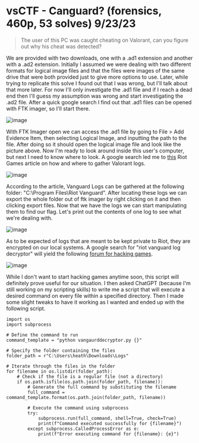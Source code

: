 # vsCTF - Canguard? (forensics, 460p, 53 solves) 9/23/23

> The user of this PC was caught cheating on Valorant, can you figure out why his cheat was detected?

We are provided with two downloads, one with a .ad1 extension and another with a .ad2 extension. Initially I assumed we were dealing with two different formats for logical image files and that the files were images of the same drive that were both provided just to give more options to use. Later, while trying to replicate this solve I found out that I was wrong, but I'll talk about that more later. For now I'll only investigate the .ad1 file and if I reach a dead end then I'll guess my assumption was wrong and start investigating the .ad2 file. After a quick google search I find out that .ad1 files can be opened with FTK imager, so I'll start there.

![image](https://github.com/heathbar019/Writeups/assets/114100890/80aca858-4294-411a-af2d-5a09983e0986)

With FTK Imager open we can access the .ad1 file by going to File > Add Evidence Item, then selecting Logical Image, and inputting the path to the file. After doing so it should open the logical image file and look like the picture above. Now I'm ready to look around inside this user's computer, but next I need to know where to look. A google search led me to [this](https://support-valorant.riotgames.com/hc/en-us/articles/360048981973-Gathering-Logs-in-VALORANT) Riot Games article on how and where to gather Valorant logs.

![image](https://github.com/heathbar019/Writeups/assets/114100890/04e6e3ea-dfbb-4324-855b-c5204a4597a7)

According to the article, Vanguard Logs can be gathered at the following folder: "C:\Program Files\Riot Vanguard". After locating these logs we can export the whole folder out of ftk imager by right clicking on it and then clicking export files. Now that we have the logs we can start manipulating them to find our flag. Let's print out the contents of one log to see what we're dealing with.

![image](https://github.com/heathbar019/Writeups/assets/114100890/fcfcecbc-5091-44cd-80b7-3d6991c06bde)

As to be expected of logs that are meant to be kept private to Riot, they are encrypted on our local systems. A google search for "riot vanguard log decryptor" will yield the following [forum for hacking games](https://www.unknowncheats.me/forum/anti-cheat-bypass/488665-vanguard-log-decryptor.html).

![image](https://github.com/heathbar019/Writeups/assets/114100890/ccb9d3b1-355e-4e39-9cb3-3eed788049e9)

While I don't want to start hacking games anytime soon, this script will definitely prove useful for our situation. I then asked ChatGPT (because I'm still working on my scripting skills) to write me a script that will execute a desired command on every file within a specified directory. Then I made some slight tweaks to have it working as I wanted and ended up with the following script.

```
import os
import subprocess

# Define the command to run
command_template = "python vangaurddecryptor.py {}"

# Specify the folder containing the files
folder_path = r"C:\Users\heath\Downloads\Logs"

# Iterate through the files in the folder
for filename in os.listdir(folder_path):
    # Check if the file is a regular file (not a directory)
    if os.path.isfile(os.path.join(folder_path, filename)):
        # Generate the full command by substituting the filename
        full_command = command_template.format(os.path.join(folder_path, filename))
        
        # Execute the command using subprocess
        try:
            subprocess.run(full_command, shell=True, check=True)
            print(f"Command executed successfully for {filename}")
        except subprocess.CalledProcessError as e:
            print(f"Error executing command for {filename}: {e}")
```


